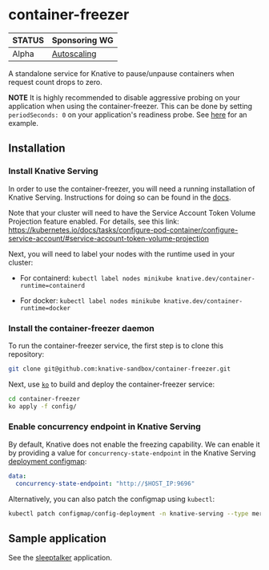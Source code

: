 # container-freezer


| STATUS | Sponsoring WG |
| --- | --- |
| Alpha | [Autoscaling](https://github.com/knative/community/blob/main/working-groups/WORKING-GROUPS.md#scaling)|

A standalone service for Knative to pause/unpause containers when request count drops to zero.

**NOTE** It is highly recommended to disable aggressive probing on your application when using the container-freezer. This can be done by setting `periodSeconds: 0` on your application's readiness probe. See [here](https://github.com/psschwei/sleeptalker/blob/main/sleeptalker.yaml#L14-L15) for an example.

## Installation

### Install Knative Serving

In order to use the container-freezer, you will need a running installation of Knative Serving. Instructions for doing so can be found in the [docs](https://knative.dev/docs/admin/install/).

Note that your cluster will need to have the Service Account Token Volume Projection feature enabled. For details, see this link: https://kubernetes.io/docs/tasks/configure-pod-container/configure-service-account/#service-account-token-volume-projection
    
Next, you will need to label your nodes with the runtime used in your cluster:

* For containerd: `kubectl label nodes minikube knative.dev/container-runtime=containerd`

* For docker: `kubectl label nodes minikube knative.dev/container-runtime=docker`
    
### Install the container-freezer daemon

To run the container-freezer service, the first step is to clone this repository:

``` bash
git clone git@github.com:knative-sandbox/container-freezer.git
```

Next, use [`ko`](https://github.com/google/ko) to build and deploy the container-freezer service:

``` bash
cd container-freezer
ko apply -f config/
```

### Enable concurrency endpoint in Knative Serving

By default, Knative does not enable the freezing capability. We can enable it by providing a value for `concurrency-state-endpoint` in the Knative Serving [deployment configmap](https://github.com/knative/serving/blob/main/config/core/configmaps/deployment.yaml):

``` yaml
data:
  concurrency-state-endpoint: "http://$HOST_IP:9696"
```

Alternatively, you can also patch the configmap using `kubectl`:

```bash
kubectl patch configmap/config-deployment -n knative-serving --type merge -p '{"data":{"concurrencyStateEndpoint":"http://$HOST_IP:9696"}}'
```

## Sample application

See the [sleeptalker](https://github.com/psschwei/sleeptalker) application.

